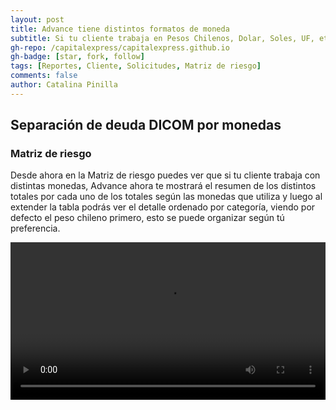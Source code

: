 ```yaml
---
layout: post
title: Advance tiene distintos formatos de moneda
subtitle: Si tu cliente trabaja en Pesos Chilenos, Dolar, Soles, UF, etc. Ya no será un problema
gh-repo: /capitalexpress/capitalexpress.github.io
gh-badge: [star, fork, follow]
tags: [Reportes, Cliente, Solicitudes, Matriz de riesgo]
comments: false
author: Catalina Pinilla
---
```


## Separación de deuda DICOM por monedas

### Matriz de riesgo

Desde ahora en la Matriz de riesgo puedes ver que si tu cliente trabaja con distintas monedas, Advance ahora te mostrará el resumen de los distintos totales por cada uno de los totales según las monedas que utiliza y luego al extender la tabla podrás ver el detalle ordenado por categoría, viendo por defecto el peso chileno primero, esto se puede organizar según tú preferencia.

<video width="100%" controls>
<source src="https://cdn.capitalexpress.cl/video/moneda-dicom.mp4" type="video/mp4">
Tu navegador no soporta el elemento de video.
</video>
